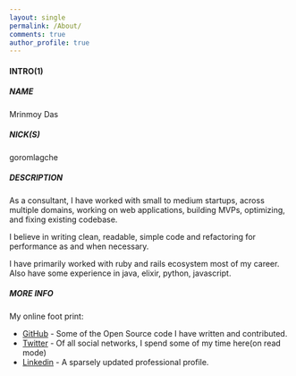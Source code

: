 ```yaml
---
layout: single
permalink: /About/
comments: true
author_profile: true
---
```


#### INTRO(1)

##### NAME

Mrinmoy Das

##### NICK(S)

goromlagche

##### DESCRIPTION

As a consultant, I have worked with small to medium startups, across multiple domains, working on web applications, building MVPs, optimizing, and fixing existing codebase.

I believe in writing clean, readable, simple code and refactoring for performance as and when necessary.

I have primarily worked with ruby and rails ecosystem most of my career. Also have some experience in java, elixir, python, javascript.

##### MORE INFO

My online foot print:
- [GitHub](https://github.com/goromlagche) - Some of the Open Source code I have written and contributed.
- [Twitter](https://twitter.com/goromlagche) - Of all social networks, I spend some of my time here(on read mode)
- [Linkedin](https://www.linkedin.com/in/mrinmoy-das-3035387b) - A sparsely updated professional profile.
